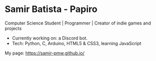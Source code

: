 # Samir Batista - Papiro

Computer Science Student | Programmer | Creator of indie games and projects

- Currently working on: a Discord bot.
- Tech: Python, C, Arduino, HTML5 & CSS3, learning JavaScript

My page: https://samir-pmw.github.io/
